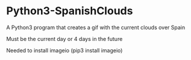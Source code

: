 # Python3-SpanishClouds
A Python3 program that creates a gif with the current clouds over Spain

Must be the current day or 4 days in the future

Needed to install imageio (pip3 install imageio)
